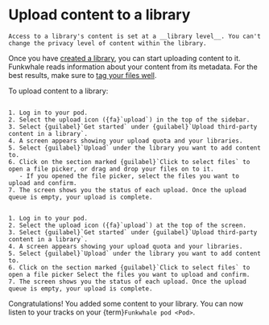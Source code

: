# Upload content to a library

```{note}
Access to a library's content is set at a __library level__. You can't change the privacy level of content within the library.
```

Once you have [created a library](create_library.md), you can start uploading content to it. Funkwhale reads information about your content from its metadata. For the best results, make sure to [tag your files well](tag_music.md).

To upload content to a library:

```{tabbed} Desktop

1. Log in to your pod.
2. Select the upload icon ({fa}`upload`) in the top of the sidebar.
3. Select {guilabel}`Get started` under {guilabel}`Upload third-party content in a library`.
4. A screen appears showing your upload quota and your libraries.
5. Select {guilabel}`Upload` under the library you want to add content to.
6. Click on the section marked {guilabel}`Click to select files` to open a file picker, or drag and drop your files on to it.
   - If you opened the file picker, select the files you want to upload and confirm.
7. The screen shows you the status of each upload. Once the upload queue is empty, your upload is complete.

```

```{tabbed} Mobile

1. Log in to your pod.
2. Select the upload icon ({fa}`upload`) at the top of the screen.
3. Select {guilabel}`Get started` under {guilabel}`Upload third-party content in a library`.
4. A screen appears showing your upload quota and your libraries.
5. Select {guilabel}`Upload` under the library you want to add content to.
6. Click on the section marked {guilabel}`Click to select files` to open a file picker Select the files you want to upload and confirm.
7. The screen shows you the status of each upload. Once the upload queue is empty, your upload is complete.

```

Congratulations! You added some content to your library. You can now listen to your tracks on your {term}`Funkwhale pod <Pod>`.

